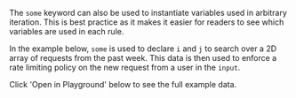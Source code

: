 <!-- markdownlint-disable MD041 -->

The `some` keyword can also be used to instantiate variables used in
arbitrary iteration.
This is best practice as it makes it easier for readers
to see which variables are used in each rule.

In the example below, `some` is used to declare `i` and `j`
to search over a 2D array of requests from the past week. This
data is then used to enforce a rate limiting policy on the new
request from a user in the `input`.

Click 'Open in Playground' below to see the full example data.
